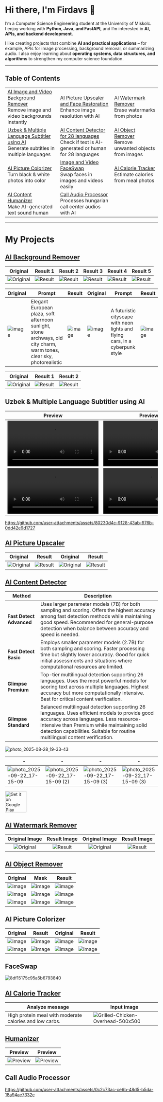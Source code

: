 # Hi there, I'm Firdavs 👋

I’m a Computer Science Engineering student at the University of Miskolc.  
I enjoy working with **Python, Java, and FastAPI**, and I’m interested in **AI, APIs, and backend development**.  

I like creating projects that combine **AI and practical applications** – for example, APIs for image processing, background removal, or summarizing audio. I also enjoy learning about **operating systems, data structures, and algorithms** to strengthen my computer science foundation.  

---
## Table of Contents

| | | |
|---|---|---|
| [AI Image and Video Background Remover](#ai-background-remover)<br>Remove image and video backgrounds instantly | [AI Picture Upscaler and Face Restoration](#ai-picture-upscaler)<br>Enhance image resolution with AI | [AI Watermark Remover](#ai-watermark-remover)<br>Erase watermarks from photos |
| [Uzbek & Multiple Language Subtitler using AI](#uzbek--multiple-language-subtitler-using-ai)<br>Generate subtitles in multiple languages | [AI Content Detector for 28 languages](#ai-content-detector)<br>Check if text is AI-generated or human for 28 languages | [AI Object Remover](#ai-object-remover)<br>Remove unwanted objects from images |
| [AI Picture Colorizer](#ai-picture-colorizer)<br>Turn black & white photos into color | [Image and Video FaceSwap](#faceswap)<br>Swap faces in images and videos easily | [AI Calorie Tracker](#ai-calorie-tracker)<br>Estimate calories from meal photos |
| [AI Content Humanizer](#humanizer)<br>Make AI-generated text sound human | [Call Audio Processor](#call-audio-processor)<br>Processes hungarian call center audios with AI |  |


---

# My Projects

## [AI Background Remover](https://rapidapi.com/firdavscoder1/api/ai-background-remover)

| Original | Result 1 | Result 2 | Result 3 | Result 4 | Result 5 |
|----------|----------|----------|----------|----------|----------|
| ![Original](https://github.com/Firdavs-coder/remove-bg/raw/main/inputs/person.png) | ![Result](https://github.com/Firdavs-coder/remove-bg/raw/main/outputs/output1.png) | ![Result](https://github.com/Firdavs-coder/remove-bg/raw/main/outputs/output2.png) | ![Result](https://github.com/Firdavs-coder/remove-bg/raw/main/outputs/output3.png) | ![Result](https://github.com/Firdavs-coder/remove-bg/raw/main/outputs/output4.png) | ![Result](https://github.com/Firdavs-coder/remove-bg/raw/main/outputs/output5.png) |

| Original | Prompt | Result | Original | Prompt | Result |
| ------ | ------ | ------ | ------ | ------ | ------ |
| ![image](https://github.com/Firdavs-coder/remove-bg/raw/main/outputs/output1.png) | Elegant European plaza, soft afternoon sunlight, stone archways, old city charm, warm tones, clear sky, photorealistic | ![image](https://github.com/Firdavs-coder/remove-bg/raw/main/outputs/output6.png) | ![image](https://i.ibb.co/YBvHfYYZ/mclaren-1-ht-gmh-240412-1712928561648-hp-Main-16x9.png) | A futuristic cityscape with neon lights and flying cars, in a cyberpunk style | ![image](https://i.ibb.co/LjydkBt/image.png) |

| Original | Result 1 | Result 2 |
|----------|----------|----------|
| ![Original](https://github.com/Firdavs-coder/remove-bg/raw/main/outputs/video1.gif) | ![Result](https://github.com/Firdavs-coder/remove-bg/raw/main/outputs/video2.gif) | ![Result](https://github.com/Firdavs-coder/remove-bg/raw/main/outputs/video3.gif) |

## Uzbek & Multiple Language Subtitler using AI
| Preview | Preview | Preview | Preview |
|---------|---------|---------|---------|
| <video src="https://github.com/user-attachments/assets/450ca0e3-a28a-4575-844b-ea485780f04e"></video> | <video src="https://github.com/user-attachments/assets/4e1796c4-a5a2-4d41-86e6-7678a933d746"></video> | <video src="https://github.com/user-attachments/assets/a2643863-6667-4a73-ba0e-687706c42203"></video> | <video src="https://github.com/user-attachments/assets/a41c8200-c94a-49f1-bd3c-73456606cb43"></video> |
| <video src="https://github.com/user-attachments/assets/7978ebbb-e7b1-48e2-90a7-5c03ee000836"></video> | <video src="https://github.com/user-attachments/assets/3316dc33-f829-4cf0-83fb-9979cecb2038"></video> | <video src="https://github.com/user-attachments/assets/a96ce56b-0072-4af7-a7fd-5cab3da89ea6"></video> | <video src="https://github.com/user-attachments/assets/b3498fc0-af0f-43c0-b14d-8c3ed2514e18"></video> |


https://github.com/user-attachments/assets/80230d4c-9128-43ab-976b-0dd42e9d1727


## [AI Picture Upscaler](https://rapidapi.com/firdavscoder1/api/ai-picture-upscaler)

| Original | Result | Original | Result |
| --- | --- | --- | --- |
| ![Original](https://github.com/user-attachments/assets/12a1c6e5-61b3-4d0e-afba-e5ae9f5f903a) | ![Result](https://github.com/user-attachments/assets/30e5c7d6-4be3-47fa-9e58-40b8873f8334) | ![Original](https://github.com/user-attachments/assets/f6fd2045-2680-4f57-9f2b-318216af9d72) | ![Result](https://github.com/user-attachments/assets/19fc6e85-672a-46eb-9adf-8827d45ea64c) |

## [AI Content Detector](https://rapidapi.com/firdavscoder1/api/ai-content-detector11)

| Method                        | Description |
|-------------------------------|-------------|
| **Fast Detect Advanced**    | Uses larger parameter models (7B) for both sampling and scoring. Offers the highest accuracy among fast detection methods while maintaining good speed. Recommended for general-purpose detection when balance between accuracy and speed is needed. |
| **Fast Detect Basic**    | Employs smaller parameter models (2.7B) for both sampling and scoring. Faster processing time but slightly lower accuracy. Good for quick initial assessments and situations where computational resources are limited. |
| **Glimpse Premium** | Top-tier multilingual detection supporting 26 languages. Uses the most powerful models for scoring text across multiple languages. Highest accuracy but more computationally intensive. Best for critical content verification. |
| **Glimpse Standard** | Balanced multilingual detection supporting 26 languages. Uses efficient models to provide good accuracy across languages. Less resource-intensive than Premium while maintaining solid detection capabilities. Suitable for routine multilingual content verification. |

![photo_2025-08-28_19-33-43](https://github.com/user-attachments/assets/68d88d8c-ee8c-46bd-9d29-5cb951da5324)

| - | - | - | - |
|--------------------|-------------|-----------|-----------|
| ![photo_2025-09-22_17-15-09](https://github.com/user-attachments/assets/c0dcf86f-e5e7-4cbd-9b3c-ce552a6f144d)            | ![photo_2025-09-22_17-15-09 (2)](https://github.com/user-attachments/assets/9d6f008a-e3bf-4282-81fc-16b6e936d8e1) | ![photo_2025-09-22_17-15-09 (3)](https://github.com/user-attachments/assets/db037a4c-030c-4aaf-9271-6aba6613b8dc)          | ![photo_2025-09-22_17-15-09 (3)](https://github.com/user-attachments/assets/05aae349-f70f-4a5c-8a08-ef2a79a55fd5)          |

<a href='https://play.google.com/store/apps/details?id=com.mrfirdavs.aidetectorapp'><img height=70 alt='Get it on Google Play' src='https://play.google.com/intl/en_us/badges/images/generic/en_badge_web_generic.png'/></a>

## [AI Watermark Remover](https://rapidapi.com/firdavscoder1/api/ai-watermark-remover)

| Original Image | Result Image | Original Image | Result Image |
|:--------------:|:------------:|:--------------:|:------------:|
| ![Original](https://github.com/user-attachments/assets/f9c0b63d-e19c-4e07-b3a7-2b120e94de99) | ![Result](https://github.com/user-attachments/assets/5b1fbda8-b47f-4cc0-acba-8ee75d8a2af9) | ![Original](https://github.com/user-attachments/assets/bc0c33a0-eb3e-469f-ab82-94893234dbca) | ![Result](https://github.com/user-attachments/assets/d7d01392-ff52-470c-adca-f5325a605053) |

## [AI Object Remover](https://rapidapi.com/firdavscoder1/api/object-remover)

| Original|   Mask |Result |
| ------ | ------ | ------ |
| ![image](https://i.ibb.co/wMRsybC/62f2ab4ebeacab3383b5e.png) | ![image](https://i.ibb.co/qrXndd3/2e5cd06873e4144d3abbf.png) | ![image](https://i.ibb.co/RCtRPjJ/download.jpg) |
| ![image](https://i.ibb.co/5nfcm1P/dracaena-cinnabari.jpg) | ![image](https://i.ibb.co/NpLT9T8/result.jpg) | ![image](https://i.ibb.co/dsZfNvb/download.jpg) |
| ![image](https://i.ibb.co/KyJ5CWy/original.png) | ![image](https://i.ibb.co/LCww7LY/result.jpg) | ![image](https://i.ibb.co/GPx7xJg/download.jpg) |

##  AI Picture Colorizer

|  Original |Result |  Original |Result |
| ------ | ------ | ------ | ------ |
| ![image](https://i.ibb.co/12vJ841/01-landscape-photograph-in-black-and-white-6466-900-600-100.webp) | ![image](https://i.ibb.co/nw9fqHN/download.jpg) | ![image](https://i.ibb.co/VMhtcvL/BW-using-curves.webp) | ![image](https://i.ibb.co/GTkYFwp/download.jpg) |
| ![image](https://i.ibb.co/JCMtctm/360-F-236663023-r-Wz-CTBGv3-OI4-Te-Usb6-Mqi-Zz-Fgn-ROq5-YX.jpg) | ![image](https://i.ibb.co/TW24whF/download.jpg) | ![image](https://i.ibb.co/rZyd119/man-8554081-640.webp) | ![image](https://i.ibb.co/MZs8S0t/download.jpg) |

## FaceSwap

![8df15175c95a5b6793840](https://github.com/user-attachments/assets/97fa6b9d-d801-47a0-9e68-a3a74498bd9b)

## [AI Calorie Tracker](https://rapidapi.com/firdavscoder1/api/ai-calorie-tracker)

| Analyze message | Input image |
| --- | --- |
| High protein meal with moderate calories and low carbs. | ![Grilled-Chicken-Overhead-500x500](https://github.com/user-attachments/assets/981a82b0-3911-4538-99c2-e64674c3026a) |

## [Humanizer](https://github.com/Firdavs-coder/ai_humanizer)

| Preview | Preview |
| --- | --- |
| ![Preview](https://github.com/user-attachments/assets/5cdb4556-0892-4ff2-9311-cd7f4609ea45) | ![Preview](https://github.com/user-attachments/assets/bc2a28b5-a74b-41a3-9944-965310d41d28) |

## Call Audio Processor
https://github.com/user-attachments/assets/0c2c73ac-ce6b-48d5-b5da-18a94ae7332e

